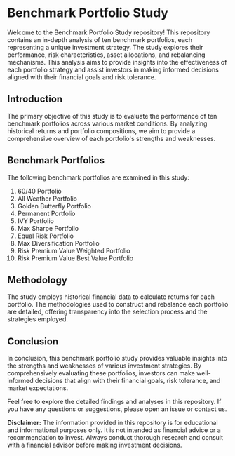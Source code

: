 # Benchmark Portfolio Study

Welcome to the Benchmark Portfolio Study repository! This repository contains an in-depth analysis of ten benchmark portfolios, each representing a unique investment strategy. The study explores their performance, risk characteristics, asset allocations, and rebalancing mechanisms. This analysis aims to provide insights into the effectiveness of each portfolio strategy and assist investors in making informed decisions aligned with their financial goals and risk tolerance.

## Introduction

The primary objective of this study is to evaluate the performance of ten benchmark portfolios across various market conditions. By analyzing historical returns and portfolio compositions, we aim to provide a comprehensive overview of each portfolio's strengths and weaknesses.

## Benchmark Portfolios

The following benchmark portfolios are examined in this study:

1. 60/40 Portfolio
2. All Weather Portfolio
3. Golden Butterfly Portfolio
4. Permanent Portfolio
5. IVY Portfolio
6. Max Sharpe Portfolio
7. Equal Risk Portfolio
8. Max Diversification Portfolio
9. Risk Premium Value Weighted Portfolio
10. Risk Premium Value Best Value Portfolio

## Methodology

The study employs historical financial data to calculate returns for each portfolio. The methodologies used to construct and rebalance each portfolio are detailed, offering transparency into the selection process and the strategies employed.

## Conclusion

In conclusion, this benchmark portfolio study provides valuable insights into the strengths and weaknesses of various investment strategies. By comprehensively evaluating these portfolios, investors can make well-informed decisions that align with their financial goals, risk tolerance, and market expectations.

Feel free to explore the detailed findings and analyses in this repository. If you have any questions or suggestions, please open an issue or contact us.

**Disclaimer:** The information provided in this repository is for educational and informational purposes only. It is not intended as financial advice or a recommendation to invest. Always conduct thorough research and consult with a financial advisor before making investment decisions.

